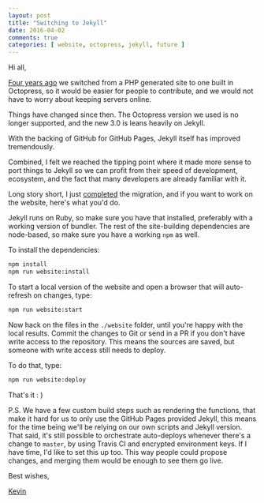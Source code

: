 ```yaml
---
layout: post
title: "Switching to Jekyll"
date: 2016-04-02
comments: true
categories: [ website, octopress, jekyll, future ]
---
```


Hi all,

[Four years ago](http://locutusjs.org/blog/2012/09/26/new-site/) we switched from a PHP generated site to 
one built in Octopress, so it would be easier for people to contribute, and we would not have to worry
about keeping servers online.

Things have changed since then. The Octopress version we used is no longer supported, and the new
3.0 is leans heavily on Jekyll.

With the backing of GitHub for GitHub Pages, Jekyll itself has improved tremendously. 

Combined, I felt we reached the tipping point where it made more sense to port things to Jekyll
so we can profit from their speed of development, ecosystem, and the fact that many developers
are already familiar with it.

Long story short, I just [completed](https://github.com/locutusjs/locutus/pull/284) the migration, and if you want to work on the website, here's
what you'd do.

Jekyll runs on Ruby, so make sure you have that installed, preferably with a working version of bundler. The rest of the site-building dependencies are node-based, so make sure you have a working `npm` as well.

To install the dependencies:

```bash
npm install
npm run website:install
```

To start a local version of the website and open a browser that will auto-refresh on changes, type:

```bash
npm run website:start
```

Now hack on the files in the `./website` folder, until you're happy with the local results. Commit the changes to Git or send in a PR if you don't have write access to the repository. This means the sources are saved, but someone with write access still needs to deploy.

To do that, type:

```bash
npm run website:deploy
```

That's it : )

P.S. We have a few custom build steps such as rendering the functions, that make it hard for us to only use the GitHub Pages provided Jekyll, this means for the time being we'll be relying on our own scripts and Jekyll version. That said, it's still possible to orchestrate auto-deploys whenever there's a change to `master`, by using Travis CI and encrypted environment keys. If I have time, I'd like to set this up too. This way people could propose changes, and merging them would be enough to see them go live.

Best wishes,

[Kevin](http://twitter.com/kvz)
